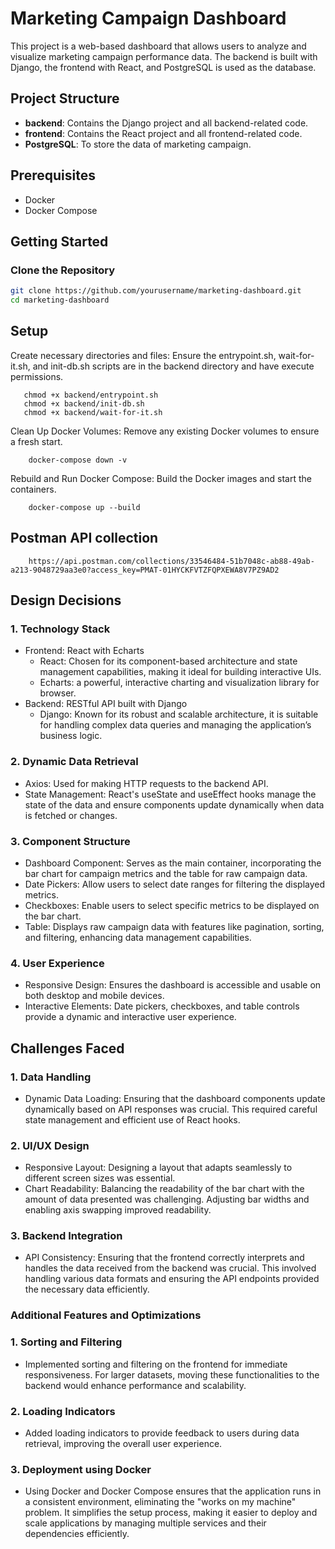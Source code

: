 # Marketing Campaign Dashboard

This project is a web-based dashboard that allows users to analyze and visualize marketing campaign performance data. The backend is built with Django, the frontend with React, and PostgreSQL is used as the database.

## Project Structure

- **backend**: Contains the Django project and all backend-related code.
- **frontend**: Contains the React project and all frontend-related code.
- **PostgreSQL**: To store the data of marketing campaign.

## Prerequisites

- Docker
- Docker Compose

## Getting Started

### Clone the Repository

```bash
git clone https://github.com/yourusername/marketing-dashboard.git
cd marketing-dashboard
```

## Setup

Create necessary directories and files:
Ensure the entrypoint.sh, wait-for-it.sh,  and init-db.sh scripts are in the backend directory and have execute permissions.
```
   chmod +x backend/entrypoint.sh
   chmod +x backend/init-db.sh
   chmod +x backend/wait-for-it.sh
```    
Clean Up Docker Volumes: Remove any existing Docker volumes to ensure a fresh start.
```
    docker-compose down -v
```
Rebuild and Run Docker Compose: Build the Docker images and start the containers.
```
    docker-compose up --build
```

## Postman API collection

```
    https://api.postman.com/collections/33546484-51b7048c-ab88-49ab-a213-9048729aa3e0?access_key=PMAT-01HYCKFVTZFQPXEWA8V7PZ9AD2
```

## Design Decisions
### 1. Technology Stack

* Frontend: React with Echarts
    * React: Chosen for its component-based architecture and state management capabilities, making it ideal for building interactive UIs.
    *  Echarts: a powerful, interactive charting and visualization library for browser. 
*  Backend: RESTful API built with Django
    * Django: Known for its robust and scalable architecture, it is suitable for handling complex data queries and managing the application’s business logic.

### 2. Dynamic Data Retrieval

*  Axios: Used for making HTTP requests to the backend API.
*  State Management: React's useState and useEffect hooks manage the state of the data and ensure components update dynamically when data is fetched or changes.

### 3. Component Structure

*  Dashboard Component: Serves as the main container, incorporating the bar chart for campaign metrics and the table for raw campaign data.
*  Date Pickers: Allow users to select date ranges for filtering the displayed metrics.
*  Checkboxes: Enable users to select specific metrics to be displayed on the bar chart.
*  Table: Displays raw campaign data with features like pagination, sorting, and filtering, enhancing data management capabilities.

### 4. User Experience

*  Responsive Design: Ensures the dashboard is accessible and usable on both desktop and mobile devices.
*  Interactive Elements: Date pickers, checkboxes, and table controls provide a dynamic and interactive user experience.

## Challenges Faced
### 1. Data Handling

*  Dynamic Data Loading: Ensuring that the dashboard components update dynamically based on API responses was crucial. This required careful state management and efficient use of React hooks.

### 2. UI/UX Design

*  Responsive Layout: Designing a layout that adapts seamlessly to different screen sizes was essential.
*  Chart Readability: Balancing the readability of the bar chart with the amount of data presented was challenging. Adjusting bar widths and enabling axis swapping improved readability.

### 3. Backend Integration

*   API Consistency: Ensuring that the frontend correctly interprets and handles the data received from the backend was crucial. This involved handling various data formats and ensuring the API endpoints provided the necessary data efficiently.

### Additional Features and Optimizations
### 1. Sorting and Filtering

*   Implemented sorting and filtering on the frontend for immediate responsiveness. For larger datasets, moving these functionalities to the backend would enhance performance and scalability.

### 2. Loading Indicators

*  Added loading indicators to provide feedback to users during data retrieval, improving the overall user experience.

### 3. Deployment using Docker
*  Using Docker and Docker Compose ensures that the application runs in a consistent environment, eliminating the "works on my machine" problem. It simplifies the setup process, making it easier to deploy and scale applications by managing multiple services and their dependencies efficiently.